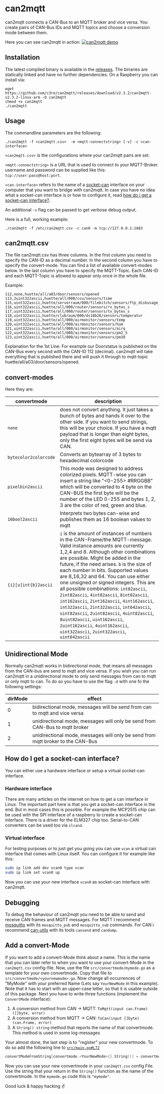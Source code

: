 # can2mqtt
can2mqtt connects a CAN-Bus to an MQTT broker and vice versa. You create pairs of CAN-Bus IDs and MQTT topics and choose a conversion mode between them. 

Here you can see can2mqtt in action:
[![can2mqtt demo](screenshot.png)](https://asciinema.org/a/542608?autoplay=1)

## Installation
The latest compiled binary is available in the [releases](https://github.com/c3re/can2mqtt/releases/latest).
The binaries are statically linked and have no further dependencies. On a Raspberry you can install via:
```
wget https://github.com/c3re/can2mqtt/releases/download/v2.3.2/can2mqtt-v2.3.2-linux-arm -O can2mqtt
chmod +x can2mqtt
./can2mqtt
```

## Usage
The commandline parameters are the following:
 ```
 ./can2mqtt -f <can2mqtt.csv>  -m <mqtt-connectstring> [-v] -c <can-interface>
 ```
 
`<can2mqtt.csv>` is the configurations where your can2mqtt pairs are set.

`<mqtt-connectstring>` is a URL that is used to connect to your MQTT-Broker. username and password can be supplied like this: `tcp://user:pass@host:port`.

`<can-interface>` refers to the name of a [socket-can](https://www.kernel.org/doc/html/next/networking/can.html) interface on your computer that you want to bridge with can2mqtt. In case you have no idea what a socket-can interface is or how to configure it, read [how do i get a socket-can interface?](#how-do-i-get-a-socket-can-interface).

An additional `-v` flag can be passed to get verbose debug output.

Here is a full, working example:
```
./can2mqtt -f /etc/can2mqtt.csv -c can0 -m tcp://127.0.0.1:1883
```
## can2mqtt.csv
The file can2mqtt.csv has three columns. In the first column you need to specify the CAN-ID as a decimal number. In the second column you have to specify the convert-mode. You can find a list of available convert-modes below. In the last column you have to specify the MQTT-Topic. Each CAN-ID and each MQTT-Topic is allowed to appear only once in the whole file.

Example:
```
112,none,huette/all/a03/door/sensors/opened
113,2uint322ascii,huette/all/000/ccu/sensors/time
115,uint322ascii,huette/serverraum/000/filebitch/sensors/ftp_diskusage_percent
116,uint322ascii,huette/all/000/router/sensors/rx_bytes_s
117,uint322ascii,huette/all/000/router/sensors/tx_bytes_s
118,uint322ascii,huette/clubraum/000/ds18b20/sensors/temperatur
119,uint322ascii,huette/all/000/airmonitor/sensors/temp
120,uint322ascii,huette/all/000/airmonitor/sensors/hum
121,uint322ascii,huette/all/000/airmonitor/sensors/airq
122,uint322ascii,huette/all/000/airmonitor/sensors/pm2_5
123,uint322ascii,huette/all/000/airmonitor/sensors/pm10
```

Explanation for the 1st Line: For example our Doorstatus is published on the CAN-Bus every second with the CAN-ID 112 (decimal). can2mqtt will take everything that is published there and will push it through to mqtt-topic huette/all/a03/door/sensors/opened.

## convert-modes
Here they are:

| convertmode           | description                                                                                                                                                                                                                                                                                                                                                                                                                                                                                                                                                                                                                                                                                                               |
|-----------------------|---------------------------------------------------------------------------------------------------------------------------------------------------------------------------------------------------------------------------------------------------------------------------------------------------------------------------------------------------------------------------------------------------------------------------------------------------------------------------------------------------------------------------------------------------------------------------------------------------------------------------------------------------------------------------------------------------------------------------|
| `none`                | does not convert anything. It just takes a bunch of bytes and hands it over to the other side. If you want to send strings, this will be your choice. If you have a mqtt payload that is longer than eight bytes, only the first eight bytes will be send via CAN.                                                                                                                                                                                                                                                                                                                                                                                                                                                        |
| `bytecolor2colorcode` | Converts an bytearray of 3 bytes to hexadecimal colorcode                                                                                                                                                                                                                                                                                                                                                                                                                                                                                                                                                                                                                                                                 |
| `pixelbin2ascii`      | This mode was designed to address colorized pixels. MQTT-wise you can insert a string like "<0-255> #RRGGBB" which will be converted to 4 byte on the CAN-BUS the first byte will be the number of the LED 0-255 and bytes 1, 2, 3 are the color of red, green and blue.                                                                                                                                                                                                                                                                                                                                                                                                                                                  |
| `16bool2ascii`        | Interprets two bytes can-wise and publishes them as 16 boolean values to mqtt                                                                                                                                                                                                                                                                                                                                                                                                                                                                                                                                                                                                                                             |
| `{i}[u]int{b}2ascii`  | `i` is the amount of instances of numbers in the CAN-Frame/the MQTT-message. Valid instance amounts are currently 1,2,4 and 8. Although other combinations are possible. Might be added in the future, if the need arises. `b` is the size of each number in bits. Supported values are 8,16,32 and 64. You can use either one unsigned or signed integers. This are all possible combinations:  `int82ascii`, `2int82ascii`, `4int82ascii`, `8int82ascii`, `int162ascii`, `2int162ascii`, `4int162ascii`, `int322ascii`, `2int322ascii`, `int642ascii`, `uint82ascii`, `2uint82ascii`, `4uint82ascii`, `8uint82ascii`, `uint162ascii`, `2uint162ascii`, `4uint162ascii`, `uint322ascii`, `2uint322ascii`, `uint642ascii` |


## Unidirectional Mode
Normally can2mqtt works in bidirectional mode, that means all messages from the CAN-bus are send to mqtt and vice versa. If you wish you can run can2mqtt in a unidirectional mode to only send messages from can to mqtt or only mqtt to can. To do so you have to use the flag `-d` with one fo the following settings:

| dirMode | effect                                                                          |
|---------|---------------------------------------------------------------------------------|
| 0       | bidirectional mode, messages will be send from can to mqtt and vice versa       |
| 1       | unidirectional mode, messages will only be send from CAN-Bus to mqtt broker     |
| 2       | unidirectional mode, messages will only be send from mqtt broker to the CAN-Bus |
## How do I get a socket-can interface?
You can either use a hardware interface or setup a virtual socket-can interface.
### Hardware interface
There are many articles on the internet on how to get a can interface in Linux. The important part here is that you get a socket-can interface in the end. But in most cases this is possible. For example the MCP2515 chip can be used with the SPI interface of a raspberry to create a socket-can interface. There is a driver for the ELM327 chip too. Serial-to-CAN converters can be used too via `slcand`.
### Virtual interface
For testing purposes or to just get you going you can use `vcan` a virtual can interface that comes with Linux itself. You can configure it for example like this:
```bash
sudo ip link add dev vcan0 type vcan
sudo ip link set vcan0 up
```
Now you can use your new interface `vcan0` as socket-can interface with can2mqtt.

## Debugging
To debug the behaviour of can2mqtt you need to be able to send and receive CAN frames and MQTT messages. For MQTT I recommend [mosquitto](https://mosquitto.org/) with its `mosquitto_pub` and `mosquitto_sub` commands. For CAN i recommend [can-utils]() with its tools `cansend` and `candump`.

## Add a convert-Mode
If you want to add a convert-Mode think about a name. This is the name that you can later refer to when you want to
use your convert-Mode in the `can2mqtt.csv` config-file. Now, use the file `src/convertmode/mymode.go` as a template for your own convertmode. Copy that file to `src/convertmode/<yournewmode>.go`. Now change all occurrences of "MyMode" with your preferred Name (Lets say `YourNewMode` in this example). Note that it has to start with an upper-case letter, so that it is usable outside of this package. Next you have to write three functions (implement the `ConvertMode` interface):
1. A conversion method from CAN -> MQTT: `ToMqtt(input can.Frame) ([]byte, error)`
2. A conversion method from MQTT -> CAN: `ToCan(input []byte) (can.Frame, error)`
3. A `String() string` method that reports the name of that convertmode. This method is used in some log-messages

Your almost done, the last step is to "register" your new convertmode. To do so add the following line to [`src/main.go#L72`](./src/main.go#L72)
```go
convertModeFromString[convertmode.<YourNewMode>{}.String()] = convertmode.<YourNewMode>{}
```

Now you can use your new convertmode in your `can2mqtt.csv` config File. Use the string that your return in the `String()` function as the name of the convertmode. In the `mymode.go` code this is `"mymode"`.

Good luck & happy hacking ✌
